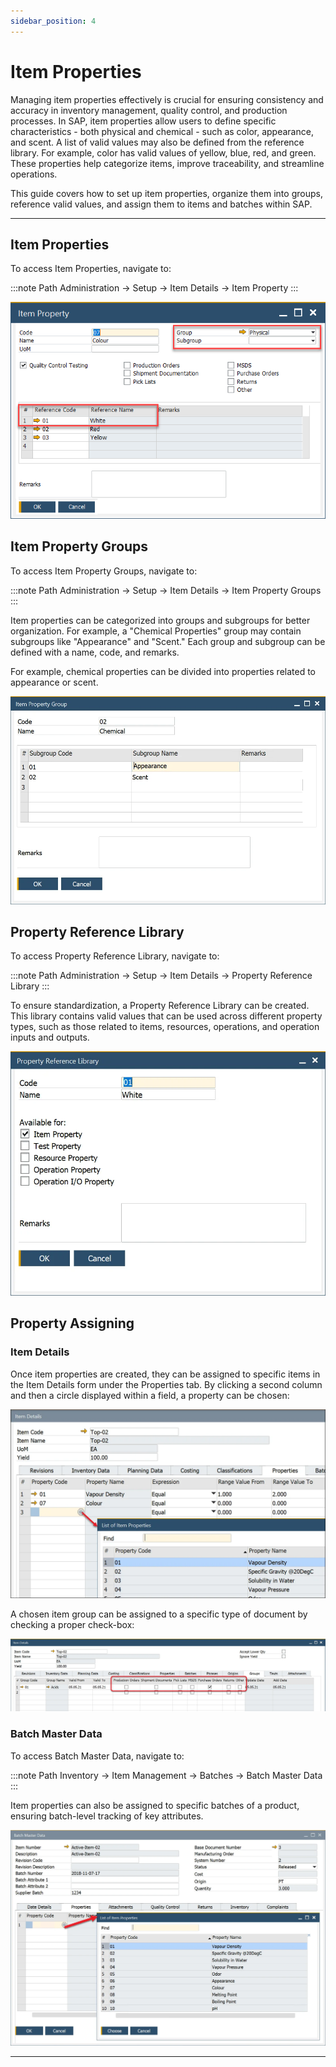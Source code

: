 ```yaml
---
sidebar_position: 4
---
```


# Item Properties

Managing item properties effectively is crucial for ensuring consistency and accuracy in inventory management, quality control, and production processes. In SAP, item properties allow users to define specific characteristics - both physical and chemical - such as color, appearance, and scent. A list of valid values may also be defined from the reference library. For example, color has valid values of yellow, blue, red, and green. These properties help categorize items, improve traceability, and streamline operations.

This guide covers how to set up item properties, organize them into groups, reference valid values, and assign them to items and batches within SAP.

---

## Item Properties

To access Item Properties, navigate to:

:::note Path
    Administration → Setup → Item Details → Item Property
:::

![General](./media/item-properties/item-property-general.webp)

## Item Property Groups

To access Item Property Groups, navigate to:

:::note Path
    Administration → Setup → Item Details → Item Property Groups
:::

Item properties can be categorized into groups and subgroups for better organization. For example, a "Chemical Properties" group may contain subgroups like "Appearance" and "Scent." Each group and subgroup can be defined with a name, code, and remarks.

For example, chemical properties can be divided into properties related to appearance or scent.

![Group](./media/item-properties/item-property-group-general.webp)

## Property Reference Library

To access Property Reference Library, navigate to:

:::note Path
    Administration → Setup → Item Details → Property Reference Library
:::

To ensure standardization, a Property Reference Library can be created. This library contains valid values that can be used across different property types, such as those related to items, resources, operations, and operation inputs and outputs.

![Property Reference](./media/item-properties/property-reference-library.webp)

## Property Assigning

### Item Details

Once item properties are created, they can be assigned to specific items in the Item Details form under the Properties tab. By clicking a second column and then a circle displayed within a field, a property can be chosen:

![CFL](./media/item-properties/item-details-cfl.webp)

A chosen item group can be assigned to a specific type of document by checking a proper check-box:

![Assign to document](./media/item-properties/item-groups-assigned-to-documents.webp)

### Batch Master Data

To access Batch Master Data, navigate to:

:::note Path
    Inventory → Item Management → Batches → Batch Master Data
:::

Item properties can also be assigned to specific batches of a product, ensuring batch-level tracking of key attributes.

![Batch](./media/item-properties/batch-master-data-properties.webp)

---
